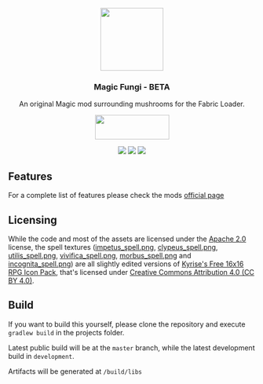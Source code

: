 <p align="center"><img src="https://imgur.com/zsvM1GE.png" width="128" height="128"></p>
<h3 align="center">Magic Fungi - BETA</h3>
<p align="center">An original Magic mod surrounding mushrooms for the Fabric Loader.</p>
<p align="center">
  <a title="Fabric API" href="https://github.com/FabricMC/fabric">
    <img src="https://i.imgur.com/Ol1Tcf8.png" width="151" height="50" />
  </a>

</p>
<p align="center">
  <a href="https://opensource.org/licenses/Apache-2.0"><img src="https://shields.io/badge/license-Apache%202-brightgreen.svg"></a>
    <a href="https://www.curseforge.com/minecraft/mc-mods/kibe"><img src="http://cf.way2muchnoise.eu/versions/magic-fungi_latest.svg"></a>
  <a href="https://www.curseforge.com/minecraft/mc-mods/kibe"><img src="http://cf.way2muchnoise.eu/magic-fungi.svg"></a>
</p>

## Features
For a complete list of features please check the mods [official page](https://www.curseforge.com/minecraft/mc-mods/magic-fungi)

## Licensing
While the code and most of the assets are licensed under the [Apache 2.0](https://github.com/Luligabi1/MagicFungi/blob/master/LICENSE) license, the spell textures ([impetus_spell.png](https://github.com/Luligabi1/MagicFungi/blob/master/src/main/resources/assets/magicfungi/textures/item/impetus_spell.png), [clypeus_spell.png](https://github.com/Luligabi1/MagicFungi/blob/master/src/main/resources/assets/magicfungi/textures/item/clypeus_spell.png), [utilis_spell.png](https://github.com/Luligabi1/MagicFungi/blob/master/src/main/resources/assets/magicfungi/textures/item/utilis_spell.png), [vivifica_spell.png](https://github.com/Luligabi1/MagicFungi/blob/master/src/main/resources/assets/magicfungi/textures/item/vivifica_spell.png), [morbus_spell.png](https://github.com/Luligabi1/MagicFungi/blob/master/src/main/resources/assets/magicfungi/textures/item/morbus_spell.png) and [incognita_spell.png](https://github.com/Luligabi1/MagicFungi/blob/master/src/main/resources/assets/magicfungi/textures/item/incognita_spell.png)) are all slightly edited versions of [Kyrise's Free 16x16 RPG Icon Pack](https://kyrise.itch.io/kyrises-free-16x16-rpg-icon-pack), that's licensed under [Creative Commons Attribution 4.0 (CC BY 4.0)](https://creativecommons.org/licenses/by/4.0/).

## Build
If you want to build this yourself, please clone the repository and execute `gradlew build` in the projects folder. 

Latest public build will be at the `master` branch, while the latest development build in `development`.

Artifacts will be generated at `/build/libs`


